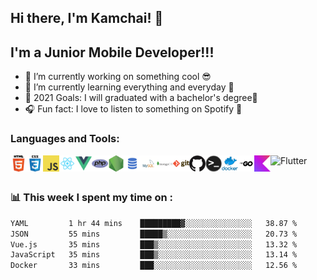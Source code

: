 ## Hi there, I'm Kamchai! 👋

## I'm a Junior Mobile Developer!!!

- 🔭 I’m currently working on something cool 😎
- 🌱 I’m currently learning everything and everyday 🤣
- 🥅 2021 Goals: I will graduated with a bachelor's degree📖
- 🎧 Fun fact: I love to listen to something on Spotify 🎵


### Languages and Tools:

<img align="left" alt="HTML5" width="26px" src="https://raw.githubusercontent.com/github/explore/80688e429a7d4ef2fca1e82350fe8e3517d3494d/topics/html/html.png" />
<img align="left" alt="CSS3" width="26px" src="https://raw.githubusercontent.com/github/explore/80688e429a7d4ef2fca1e82350fe8e3517d3494d/topics/css/css.png" />
<img align="left" alt="JavaScript" width="26px" src="https://raw.githubusercontent.com/github/explore/80688e429a7d4ef2fca1e82350fe8e3517d3494d/topics/javascript/javascript.png" />
<img align="left" alt="React" width="26px" src="https://raw.githubusercontent.com/github/explore/80688e429a7d4ef2fca1e82350fe8e3517d3494d/topics/react/react.png" />
<img align="left" alt="Vue" width="26px" src="https://raw.githubusercontent.com/github/explore/80688e429a7d4ef2fca1e82350fe8e3517d3494d/topics/vue/vue.png" />
<img align="left" alt="PHP" width="26px" src="https://raw.githubusercontent.com/github/explore/ccc16358ac4530c6a69b1b80c7223cd2744dea83/topics/php/php.png" />
<img align="left" alt="Node.js" width="26px" src="https://raw.githubusercontent.com/github/explore/80688e429a7d4ef2fca1e82350fe8e3517d3494d/topics/nodejs/nodejs.png" />
<img align="left" alt="SQL" width="26px" src="https://raw.githubusercontent.com/github/explore/80688e429a7d4ef2fca1e82350fe8e3517d3494d/topics/sql/sql.png" />
<img align="left" alt="MySQL" width="26px" src="https://raw.githubusercontent.com/github/explore/80688e429a7d4ef2fca1e82350fe8e3517d3494d/topics/mysql/mysql.png" />
<img align="left" alt="MongoDB" width="26px" src="https://raw.githubusercontent.com/github/explore/80688e429a7d4ef2fca1e82350fe8e3517d3494d/topics/mongodb/mongodb.png" />
<img align="left" alt="Git" width="26px" src="https://raw.githubusercontent.com/github/explore/80688e429a7d4ef2fca1e82350fe8e3517d3494d/topics/git/git.png" />
<img align="left" alt="GitHub" width="26px" src="https://raw.githubusercontent.com/github/explore/78df643247d429f6cc873026c0622819ad797942/topics/github/github.png" />
<img align="left" alt="Terminal" width="26px" src="https://raw.githubusercontent.com/github/explore/80688e429a7d4ef2fca1e82350fe8e3517d3494d/topics/terminal/terminal.png" />
<img align="left" alt="Docker" width="26px" src="https://raw.githubusercontent.com/github/explore/80688e429a7d4ef2fca1e82350fe8e3517d3494d/topics/docker/docker.png" />
<img align="left" alt="Docker" width="26px" src="https://raw.githubusercontent.com/github/explore/80688e429a7d4ef2fca1e82350fe8e3517d3494d/topics/go/go.png" />
<img align="left" alt="Kotlin" width="26px" src="https://raw.githubusercontent.com/github/explore/4479d2a2c854198cb00160f8593519c14dc3b905/topics/kotlin/kotlin.png" />
<img align="left" alt="Flutter" width="70px" src="https://camo.githubusercontent.com/d6f943051b3c9ab626a05a4efa0353ac8a6333889c25cd6281dcf0c4df6b380a/68747470733a2f2f73746f726167652e676f6f676c65617069732e636f6d2f636d732d73746f726167652d6275636b65742f63383233653533623361316137623064333661392e706e67" />
<br /><br />

### 📊 This week I spent my time on :
<!--START_SECTION:waka-->

```txt
YAML         1 hr 44 mins    █████████▓░░░░░░░░░░░░░░░   38.87 %
JSON         55 mins         █████▒░░░░░░░░░░░░░░░░░░░   20.73 %
Vue.js       35 mins         ███▒░░░░░░░░░░░░░░░░░░░░░   13.32 %
JavaScript   35 mins         ███▒░░░░░░░░░░░░░░░░░░░░░   13.14 %
Docker       33 mins         ███░░░░░░░░░░░░░░░░░░░░░░   12.56 %
```

<!--END_SECTION:waka-->

<br />
